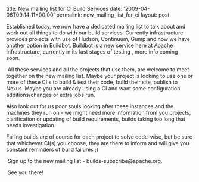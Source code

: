 title: New mailing list for CI Build Services
date: '2009-04-06T09:14:11+00:00'
permalink: new_mailing_list_for_ci
layout: post

<p>Established today, we now have a dedicated mailing list to talk about and work out all things to do with our build services. Currently infrastructure provides projects with use of Hudson, Continuum, Gump and now we have another option in Buildbot. Buildbot is a new service here at Apache Infrastructure, currently in its last stages of testing , more info coming soon.&nbsp;</p><p>&nbsp;All these services and all the projects that use them, are welcome to meet together on the new mailing list. Maybe your project is looking to use one or more of these CI's to build &amp; test their code, build their site, publish to Nexus. Maybe you are already using a CI and want some configuration additions/changes or extra jobs run.</p><p>Also look out for us poor souls looking after these instances and the machines they run on - we might need more information from you projects, clarification or updating of build requirements, builds taking too long that needs investigation.</p><p>Failing builds are of course for each project to solve code-wise, but be sure that whichever CI(s) you choose, they are there to inform and will give you constant reminders of build failures ;)</p><p>&nbsp;Sign up to the new mailing list - builds-subscribe@apache.org.</p><p>&nbsp;See you there!&nbsp;</p><p>&nbsp;&nbsp;</p>
